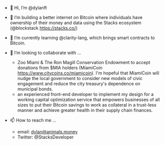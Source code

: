 - 👋 Hi, I’m @dylanft
- 👀 I’m building a better internet on Bitcoin where individuals have ownership of their money and data using the Stacks ecosystem (@blockstack https://stacks.co/)
- 🌱 I’m currently learning @clarity-lang, which brings smart contracts to Bitcoin.
- 💞️ I’m looking to collaborate with ...
  - Zoo Miami & The Ron Magill Conservation Endowment to accept donations from $MIA holders (MiamiCoin https://www.citycoins.co/miamicoin). I'm hopeful that MiamiCoin will nudge the local government to consider new models of civic engagement and reduce the city treasury's dependence on municipal bonds.
  - an experienced front-end developer to implement my design for a working capital optimization service that empowers businesses of all sizes to put their Bitcoin savings to work as collateral in a trust-less manner and achieve greater health in their supply chain finances.

  
- 📫 How to reach me ...
  - email: dylan@animals.money
  - Twitter: @StacksDeveloper
  

<!---
dylanft/dylanft is a ✨ special ✨ repository because its `README.md` (this file) appears on your GitHub profile.
You can click the Preview link to take a look at your changes.
--->
